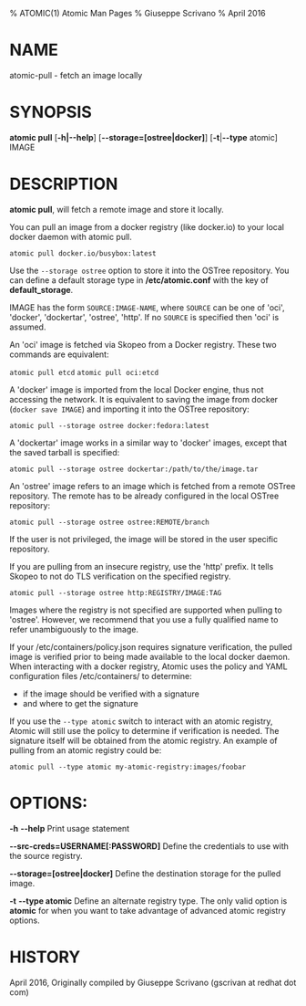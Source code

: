 % ATOMIC(1) Atomic Man Pages
% Giuseppe Scrivano
% April 2016
# NAME
atomic-pull - fetch an image locally

# SYNOPSIS
**atomic pull**
[**-h|--help**]
[**--storage=[ostree|docker]**]
[**-t**|**--type** atomic]
IMAGE

# DESCRIPTION
**atomic pull**, will fetch a remote image and store it locally.

You can pull an image from a docker registry (like docker.io) to your
local docker daemon with atomic pull.

`atomic pull docker.io/busybox:latest`

Use the `--storage ostree` option to store it into the OSTree repository. You can
define a default storage type in **/etc/atomic.conf** with the key of 
**default_storage**.

IMAGE has the form `SOURCE:IMAGE-NAME`, where `SOURCE` can be one of
'oci', 'docker', 'dockertar', 'ostree', 'http'.  If no `SOURCE` is
specified then 'oci' is assumed.

An 'oci' image is fetched via Skopeo from a Docker registry.  These
two commands are equivalent:

`atomic pull etcd`
`atomic pull oci:etcd`

A 'docker' image is imported from the local Docker engine, thus not
accessing the network.  It is equivalent to saving the image from
docker (`docker save IMAGE`) and importing it into the OSTree
repository:

`atomic pull --storage ostree docker:fedora:latest`

A 'dockertar' image works in a similar way to 'docker' images, except
that the saved tarball is specified:

`atomic pull --storage ostree dockertar:/path/to/the/image.tar`

An 'ostree' image refers to an image which is fetched from a remote
OSTree repository.  The remote has to be already configured in the
local OSTree repository:

`atomic pull --storage ostree ostree:REMOTE/branch`

If the user is not privileged, the image will be stored in the user
specific repository.

If you are pulling from an insecure registry, use the 'http' prefix.
It tells Skopeo to not do TLS verification on the specified registry.

`atomic pull --storage ostree http:REGISTRY/IMAGE:TAG`

Images where the registry is not specified are supported
when pulling to 'ostree'.  However, we recommend that you use a
fully qualified name to refer unambiguously to the image.

If your /etc/containers/policy.json requires signature verification, the 
pulled image is verified prior to being made available to the local docker
daemon. When interacting with a docker registry, Atomic uses the policy 
and YAML configuration files /etc/containers/ to determine:

* if the image should be verified with a signature
* and where to get the signature

If you use the `--type atomic` switch to interact with an atomic registry,
Atomic will still use the policy to determine if verification is needed.  The
signature itself will be obtained from the atomic registry. An example of 
pulling from an atomic registry could be:

`atomic pull --type atomic my-atomic-registry:images/foobar`

# OPTIONS:
**-h** **--help**
Print usage statement

**--src-creds=USERNAME[:PASSWORD]**
Define the credentials to use with the source registry.

**--storage=[ostree|docker]**
Define the destination storage for the pulled image.

**-t** **--type atomic**
Define an alternate registry type.  The only valid option is **atomic** for
when you want to take advantage of advanced atomic registry options.

# HISTORY
April 2016, Originally compiled by Giuseppe Scrivano (gscrivan at
redhat dot com)
